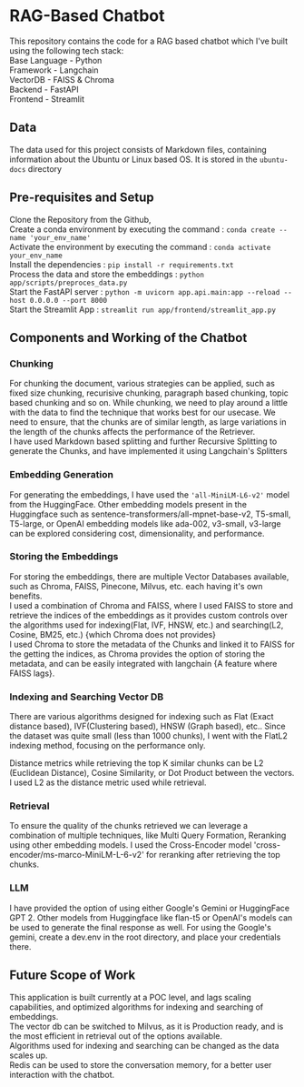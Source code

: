 # RAG-Based Chatbot

This repository contains the code for a RAG based chatbot which I've built using the following tech stack:<br>
Base Language - Python <br>
Framework - Langchain <br>
VectorDB - FAISS & Chroma <br>
Backend - FastAPI <br>
Frontend - Streamlit <br>

## Data
The data used for this project consists of Markdown files, containing information about the Ubuntu or Linux based OS. It is stored in the ```ubuntu-docs``` directory

## Pre-requisites and Setup
Clone the Repository from the Github, <br>
Create a conda environment by executing the command : ```conda create --name 'your_env_name'``` <br>
Activate the environment by executing the command : ```conda activate your_env_name``` <br>
Install the dependencies : ```pip install -r requirements.txt``` <br>
Process the data and store the embeddings : ```python app/scripts/preproces_data.py``` <br>
Start the FastAPI server : ```python -m uvicorn app.api.main:app --reload --host 0.0.0.0 --port 8000``` <br>
Start the Streamlit App : ```streamlit run app/frontend/streamlit_app.py``` <br>


## Components and Working of the Chatbot 

### Chunking
For chunking the document, various strategies can be applied, such as fixed size chunking, recurisive chunking, paragraph based chunking, topic based chunking and so on. While chunking, we need to play around a little with the data to find the technique that works best for our usecase. We need to ensure, that the chunks are of similar length, as large variations in the length of the chunks affects the performance of the Retriever. <br>
I have used Markdown based splitting and further Recursive Splitting to generate the Chunks, and have implemented it using Langchain's Splitters

### Embedding Generation
For generating the embeddings, I have used the ```'all-MiniLM-L6-v2'``` model from the HuggingFace. Other embedding models present in the Huggingface such as sentence-transformers/all-mpnet-base-v2, T5-small, T5-large, or OpenAI embedding models like ada-002, v3-small, v3-large can be explored considering cost, dimensionality, and performance.

### Storing the Embeddings
For storing the embeddings, there are multiple Vector Databases available, such as Chroma, FAISS, Pinecone, Milvus, etc. each having it's own benefits. <br>
I used a combination of Chroma and FAISS, where I used FAISS to store and retrieve the indices of the embeddings as it provides custom controls over the algorithms used for indexing(Flat, IVF, HNSW, etc.) and searching(L2, Cosine, BM25, etc.) {which Chroma does not provides} <br>
I used Chroma to store the metadata of the Chunks and linked it to FAISS for the getting the indices, as Chroma provides the option of storing the metadata, and can be easily integrated with langchain {A feature where FAISS lags}.

### Indexing and Searching Vector DB
There are various algorithms designed for indexing such as Flat (Exact distance based), IVF(Clustering based), HNSW (Graph based), etc.. Since the dataset was quite small (less than 1000 chunks), I went with the FlatL2 indexing method, focusing on the performance only.

Distance metrics while retrieving the top K similar chunks can be L2 (Euclidean Distance), Cosine Similarity, or Dot Product between the vectors. I used L2 as the distance metric used while retrieval.


### Retrieval
To ensure the quality of the chunks retrieved we can leverage a combination of multiple techniques, like Multi Query Formation, Reranking using other embedding models. I used the Cross-Encoder model 'cross-encoder/ms-marco-MiniLM-L-6-v2' for reranking after retrieving the top chunks.

### LLM 
I have provided the option of using either Google's Gemini or HuggingFace GPT 2. Other models from Huggingface like flan-t5 or OpenAI's models can be used to generate the final response as well.
For using the Google's gemini, create a dev.env in the root directory, and place your credentials there.

## Future Scope of Work
This application is built currently at a POC level, and lags scaling capabilities, and optimized algorithms for indexing and searching of embeddings. <br>
The vector db can be switched to Milvus, as it is Production ready, and is the most efficient in retrieval out of the options available. <br>
Algorithms used for indexing and searching can be changed as the data scales up. <br>
Redis can be used to store the conversation memory, for a better user interaction with the chatbot.
